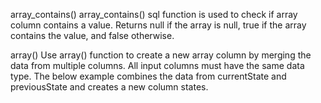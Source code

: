 array_contains()
array_contains() sql function is used to check if array column contains a value. Returns null if the array is null, true if the array contains the value, and false otherwise.

array()
Use array() function to create a new array column by merging the data from multiple columns. All input columns must have the same data type. The below example combines the data from currentState and previousState and creates a new column states.
